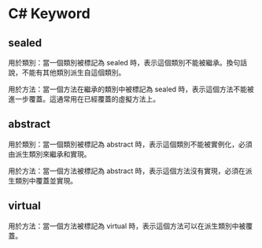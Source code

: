 # C# Keyword
## sealed
用於類別：當一個類別被標記為 sealed 時，表示這個類別不能被繼承。換句話說，不能有其他類別派生自這個類別。

用於方法：當一個方法在繼承的類別中被標記為 sealed 時，表示這個方法不能被進一步覆蓋。這通常用在已經覆蓋的虛擬方法上。

## abstract
用於類別：當一個類別被標記為 abstract 時，表示這個類別不能被實例化，必須由派生類別來繼承和實現。

用於方法：當一個方法被標記為 abstract 時，表示這個方法沒有實現，必須在派生類別中覆蓋並實現。



## virtual
用於方法：當一個方法被標記為 virtual 時，表示這個方法可以在派生類別中被覆蓋。